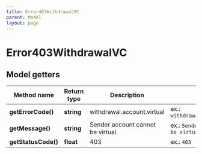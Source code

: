 ```yaml
---
title: Error403WithdrawalVC
parent: Model
layout: page
---
```


# Error403WithdrawalVC

## Model getters

Method name | Return type | Description | Notes
------------ | ------------- | ------------- | -------------
**getErrorCode()** | **string** | withdrawal.account.virtual | ex.: `withdrawal.account.virtual`
**getMessage()** | **string** | Sender account cannot be virtual. | ex.: `Sender account cannot be virtual.`
**getStatusCode()** | **float** | 403 | ex.: `403`

